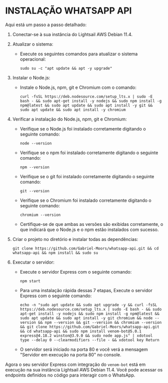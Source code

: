 # INSTALAÇÃO WHATSAPP API

Aqui está um passo a passo detalhado:

1. Conectar-se à sua instância do Lightsail AWS Debian 11.4.

2. Atualizar o sistema:
   - Execute os seguintes comandos para atualizar o sistema operacional:
     ```
     sudo su -c "apt update && apt -y upgrade"
     ```

3. Instalar o Node.js:
   - Instale o Node.js, npm, git e Chromium com o comando:
     ```
     curl -fsSL https://deb.nodesource.com/setup_lts.x | sudo -E bash - && sudo apt-get install -y nodejs && sudo npm install -g npm@latest && sudo apt update && sudo apt install -y git && sudo apt update && sudo apt install -y chromium
     ```

4. Verificar a instalação do Node.js, npm, git e Chromium:
   - Verifique se o Node.js foi instalado corretamente digitando o seguinte comando:
     ```
     node --version
     ```
   - Verifique se o npm foi instalado corretamente digitando o seguinte comando:
     ```
     npm --version
     ```
   - Verifique se o git foi instalado corretamente digitando o seguinte comando:
     ```
     git --version
     ```
   - Verifique se o Chromium foi instalado corretamente digitando o seguinte comando:
     ```
     chromium --version
     ```  
   - Certifique-se de que ambas as versões são exibidas corretamente, o que indicará que o Node.js e o npm estão instalados com sucesso.

5. Criar o projeto no diretório e instalar todas as dependências:
     ```
     git clone https://github.com/Gabriel-Moors/whatsapp-api.git && cd whatsapp-api && npm install && sudo su
     ```
7. Executar o servidor:
   - Execute o servidor Express com o seguinte comando:
     ```
     npm start
     ```
   - Para uma instalação rápida dessas 7 etapas, Execute o servidor Express com o seguinte comando:
     ```
     echo -n "sudo apt update && sudo apt upgrade -y && curl -fsSL https://deb.nodesource.com/setup_lts.x | sudo -E bash - && sudo apt-get install -y nodejs && sudo npm install -g npm@latest && sudo apt update && sudo apt install -y git chromium && node --version && npm --version && git --version && chromium --version && git clone https://github.com/Gabriel-Moors/whatsapp-api.git && cd whatsapp-api && sudo npm install venom-bot@5.0.1 express@4.18.2 winston@3.9.0 && sudo node app.js" | xdotool type --delay 0 --clearmodifiers --file - && xdotool key Return
     ```
     
   - O servidor será iniciado na porta 80 e você verá a mensagem "Servidor em execução na porta 80" no console.

Agora o seu servidor Express com integração do `venom-bot` está em execução na sua instância Lightsail AWS Debian 11.4. Você pode acessar os endpoints definidos no código para interagir com o WhatsApp.
